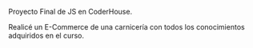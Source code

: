 Proyecto Final de JS en CoderHouse.

Realicé un E-Commerce de una carnicería con todos los conocimientos adquiridos en el curso.
